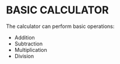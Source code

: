 # BASIC CALCULATOR

The calculator can perform basic operations:
- Addition
- Subtraction
- Multiplication
- Division
